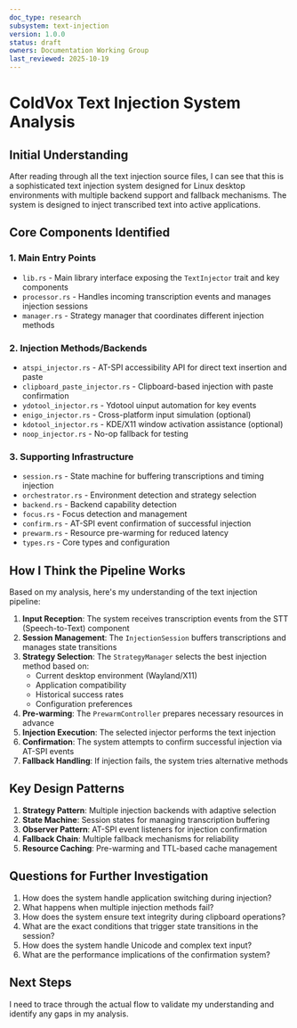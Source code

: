 ```yaml
---
doc_type: research
subsystem: text-injection
version: 1.0.0
status: draft
owners: Documentation Working Group
last_reviewed: 2025-10-19
---
```


# ColdVox Text Injection System Analysis

## Initial Understanding

After reading through all the text injection source files, I can see that this is a sophisticated text injection system designed for Linux desktop environments with multiple backend support and fallback mechanisms. The system is designed to inject transcribed text into active applications.

## Core Components Identified

### 1. Main Entry Points
- `lib.rs` - Main library interface exposing the `TextInjector` trait and key components
- `processor.rs` - Handles incoming transcription events and manages injection sessions
- `manager.rs` - Strategy manager that coordinates different injection methods

### 2. Injection Methods/Backends
- `atspi_injector.rs` - AT-SPI accessibility API for direct text insertion and paste
- `clipboard_paste_injector.rs` - Clipboard-based injection with paste confirmation
- `ydotool_injector.rs` - Ydotool uinput automation for key events
- `enigo_injector.rs` - Cross-platform input simulation (optional)
- `kdotool_injector.rs` - KDE/X11 window activation assistance (optional)
- `noop_injector.rs` - No-op fallback for testing

### 3. Supporting Infrastructure
- `session.rs` - State machine for buffering transcriptions and timing injection
- `orchestrator.rs` - Environment detection and strategy selection
- `backend.rs` - Backend capability detection
- `focus.rs` - Focus detection and management
- `confirm.rs` - AT-SPI event confirmation of successful injection
- `prewarm.rs` - Resource pre-warming for reduced latency
- `types.rs` - Core types and configuration

## How I Think the Pipeline Works

Based on my analysis, here's my understanding of the text injection pipeline:

1. **Input Reception**: The system receives transcription events from the STT (Speech-to-Text) component
2. **Session Management**: The `InjectionSession` buffers transcriptions and manages state transitions
3. **Strategy Selection**: The `StrategyManager` selects the best injection method based on:
   - Current desktop environment (Wayland/X11)
   - Application compatibility
   - Historical success rates
   - Configuration preferences
4. **Pre-warming**: The `PrewarmController` prepares necessary resources in advance
5. **Injection Execution**: The selected injector performs the text injection
6. **Confirmation**: The system attempts to confirm successful injection via AT-SPI events
7. **Fallback Handling**: If injection fails, the system tries alternative methods

## Key Design Patterns

1. **Strategy Pattern**: Multiple injection backends with adaptive selection
2. **State Machine**: Session states for managing transcription buffering
3. **Observer Pattern**: AT-SPI event listeners for injection confirmation
4. **Fallback Chain**: Multiple fallback mechanisms for reliability
5. **Resource Caching**: Pre-warming and TTL-based cache management

## Questions for Further Investigation

1. How does the system handle application switching during injection?
2. What happens when multiple injection methods fail?
3. How does the system ensure text integrity during clipboard operations?
4. What are the exact conditions that trigger state transitions in the session?
5. How does the system handle Unicode and complex text input?
6. What are the performance implications of the confirmation system?

## Next Steps

I need to trace through the actual flow to validate my understanding and identify any gaps in my analysis.